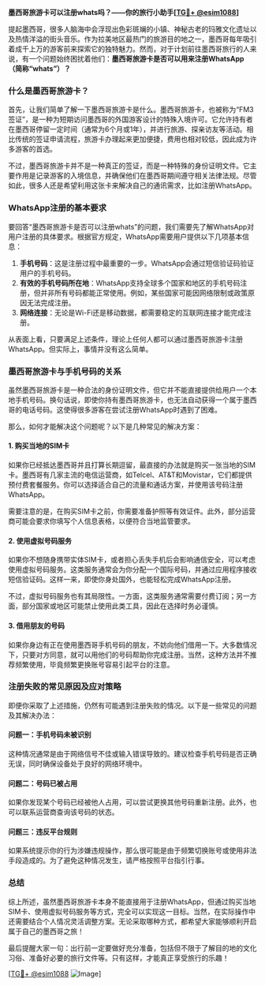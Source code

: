 **墨西哥旅游卡可以注册whats吗？——你的旅行小助手[[TG💪+ @esim1088](https://t.me/s/esim1088)]**

提起墨西哥，很多人脑海中会浮现出色彩斑斓的小镇、神秘古老的玛雅文化遗址以及热情洋溢的街头音乐。作为拉美地区最热门的旅游目的地之一，墨西哥每年吸引着成千上万的游客前来探索它的独特魅力。然而，对于计划前往墨西哥旅行的人来说，有一个问题始终困扰着他们：**墨西哥旅游卡是否可以用来注册WhatsApp（简称“whats”）？**

### 什么是墨西哥旅游卡？

首先，让我们简单了解一下墨西哥旅游卡是什么。墨西哥旅游卡，也被称为“FM3签证”，是一种为短期访问墨西哥的外国游客设计的特殊入境许可。它允许持有者在墨西哥停留一定时间（通常为6个月或1年），并进行旅游、探亲访友等活动。相比传统的签证申请流程，旅游卡办理起来更加便捷，费用也相对较低，因此成为许多游客的首选。

不过，墨西哥旅游卡并不是一种真正的签证，而是一种特殊的身份证明文件。它主要作用是记录游客的入境信息，并确保他们在墨西哥期间遵守相关法律法规。尽管如此，很多人还是希望利用这张卡来解决自己的通讯需求，比如注册WhatsApp。

### WhatsApp注册的基本要求

要回答“墨西哥旅游卡是否可以注册whats”的问题，我们需要先了解WhatsApp对用户注册的具体要求。根据官方规定，WhatsApp需要用户提供以下几项基本信息：

1. **手机号码**：这是注册过程中最重要的一步。WhatsApp会通过短信验证码验证用户的手机号码。
2. **有效的手机号码所在地**：WhatsApp支持全球多个国家和地区的手机号码注册，但并非所有号码都能正常使用。例如，某些国家可能因网络限制或政策原因无法完成注册。
3. **网络连接**：无论是Wi-Fi还是移动数据，都需要稳定的互联网连接才能完成注册。

从表面上看，只要满足上述条件，理论上任何人都可以通过墨西哥旅游卡注册WhatsApp。但实际上，事情并没有这么简单。

### 墨西哥旅游卡与手机号码的关系

虽然墨西哥旅游卡是一种合法的身份证明文件，但它并不能直接提供给用户一个本地手机号码。换句话说，即使你持有墨西哥旅游卡，也无法自动获得一个属于墨西哥的电话号码。这使得很多游客在尝试注册WhatsApp时遇到了困难。

那么，如何才能解决这个问题呢？以下是几种常见的解决方案：

#### 1. 购买当地的SIM卡

如果你已经抵达墨西哥并且打算长期逗留，最直接的办法就是购买一张当地的SIM卡。墨西哥有几家主流的电信运营商，如Telcel、AT&T和Movistar，它们都提供预付费套餐服务。你可以选择适合自己的流量和通话方案，并使用该号码注册WhatsApp。

需要注意的是，在购买SIM卡之前，你需要准备护照等有效证件。此外，部分运营商可能会要求你填写个人信息表格，以便符合当地监管要求。

#### 2. 使用虚拟号码服务

如果你不想随身携带实体SIM卡，或者担心丢失手机后会影响通信安全，可以考虑使用虚拟号码服务。这类服务通常会为你分配一个国际号码，并通过应用程序接收短信验证码。这样一来，即使你身处国外，也能轻松完成WhatsApp注册。

不过，虚拟号码服务也有其局限性。一方面，这类服务通常需要付费订阅；另一方面，部分国家或地区可能禁止使用此类工具，因此在选择时务必谨慎。

#### 3. 借用朋友的号码

如果你身边有正在使用墨西哥手机号码的朋友，不妨向他们借用一下。大多数情况下，只要对方同意，就可以用他们的号码帮助你完成注册。当然，这种方法并不推荐频繁使用，毕竟频繁更换账号容易引起平台的注意。

### 注册失败的常见原因及应对策略

即便你采取了上述措施，仍然有可能遇到注册失败的情况。以下是一些常见的问题及其解决办法：

#### 问题一：手机号码未被识别

这种情况通常是由于网络信号不佳或输入错误导致的。建议检查手机号码是否正确无误，同时确保设备处于良好的网络环境中。

#### 问题二：号码已被占用

如果你发现某个号码已经被他人占用，可以尝试更换其他号码重新注册。此外，也可以联系运营商查询该号码的状态。

#### 问题三：违反平台规则

如果系统提示你的行为涉嫌违规操作，那么很可能是由于频繁切换账号或使用非法手段造成的。为了避免这种情况发生，请严格按照平台指引行事。

### 总结

综上所述，虽然墨西哥旅游卡本身不能直接用于注册WhatsApp，但通过购买当地SIM卡、使用虚拟号码服务等方式，完全可以实现这一目标。当然，在实际操作中还需要结合个人情况灵活调整方案。无论采取哪种方式，都希望大家能够顺利开启属于自己的墨西哥之旅！

最后提醒大家一句：出行前一定要做好充分准备，包括但不限于了解目的地的文化习俗、准备好必要的旅行文件等。只有这样，才能真正享受旅行的乐趣！

[[TG💪+ @esim1088](https://t.me/s/esim1088) ![Image](https://i.postimg.cc/4NQfJmqS/Snipaste-2025-05-13-00-14-12.png)]